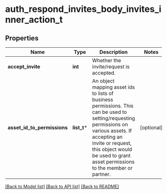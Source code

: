 # auth_respond_invites_body_invites_inner_action_t

## Properties
Name | Type | Description | Notes
------------ | ------------- | ------------- | -------------
**accept_invite** | **int** | Whether the invite/request is accepted. | 
**asset_id_to_permissions** | **list_t*** | An object mapping asset ids to lists of business permissions. This can be used to setting/requesting permissions on various assets. If accepting an invite or request, this object would be used to grant asset permissions to the member or partner.  | [optional] 

[[Back to Model list]](../README.md#documentation-for-models) [[Back to API list]](../README.md#documentation-for-api-endpoints) [[Back to README]](../README.md)


